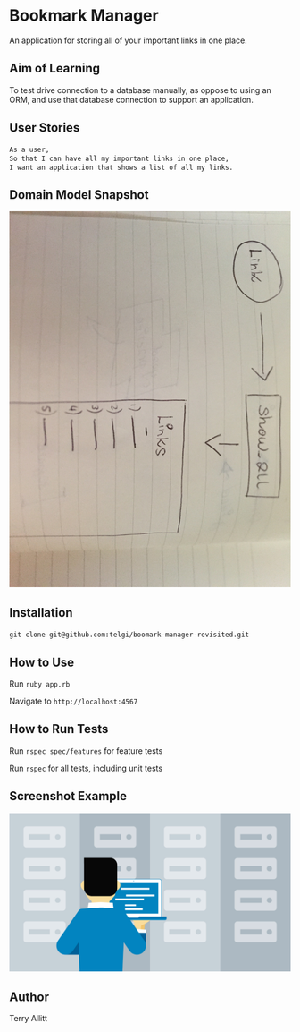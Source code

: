 # Bookmark Manager

An application for storing all of your important links in one place.

## Aim of Learning

To test drive connection to a database manually, as oppose to using an ORM, and use that database connection to support an application.

## User Stories

```
As a user,
So that I can have all my important links in one place,
I want an application that shows a list of all my links.
```

## Domain Model Snapshot

![Alt text](assets/images/domain_model_first_user_story.JPG)

## Installation

`git clone git@github.com:telgi/boomark-manager-revisited.git`

## How to Use

Run `ruby app.rb`

Navigate to `http://localhost:4567`

## How to Run Tests

Run `rspec spec/features` for feature tests

Run `rspec` for all tests, including unit tests

## Screenshot Example

![Alt text](assets/images/database_placeholder.jpg?raw=true "Screenshot placeholder image")

## Author

Terry Allitt
